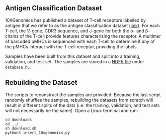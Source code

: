 ## Antigen Classification Dataset

10XGenomics has published a dataset of T-cell receptors labelled by antigen that we refer to as the antigen classification dataset
[(link)](https://www.10xgenomics.com/resources/application-notes/a-new-way-of-exploring-immunity-linking-highly-multiplexed-antigen-recognition-to-immune-repertoire-and-phenotype/).
For each T-cell, the V-gene, CDR3 sequence, and J-gene for both the α- and β-chains of the T-cell provide features characterizing
the receptor. A multimer of barcoded pMHCs is sequenced with each T-cell to determine if any of the pMHCs interact with the T-cell
receptor, providing the labels. 

Samples have been built from this dataset and split into a training, validation, and test set. The samples are stored in a [HDF5 file](https://www.hdfgroup.org/downloads/hdfview/)
under
`database.h5`.

## Rebuilding the Dataset

The scripts to reconstruct the samples are provided. Because the last script randomly shuffles the samples, rebuilding
the datasets from scratch will result in different splits of the data (i.e. the training, validation, and test sets will not
necessarily be the same). Open a Linux terminal and run:

```
cd downloads
cd ../
sh download.sh
python3 insert_10xgenomics.py
```
